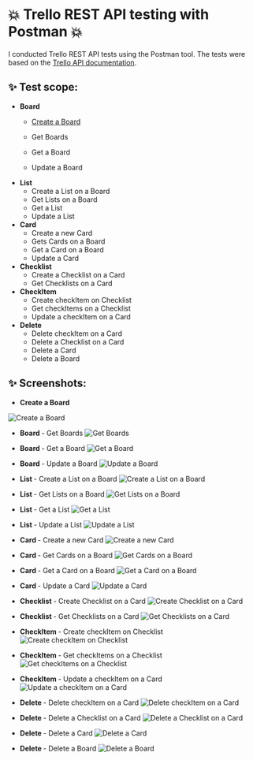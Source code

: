 # :boom: Trello REST API testing with Postman :boom:

I conducted Trello REST API tests using the Postman tool. The tests were based on the [Trello API documentation](https://developer.atlassian.com/cloud/trello/rest/api-group-actions/).

## :sparkles: Test scope:
- **Board**
  - [Create a Board](#create_a_board)

  - Get Boards
  - Get a Board
  - Update a Board
- **List**
  - Create a List on a Board
  - Get Lists on a Board
  - Get a List
  - Update a List
- **Card**
  - Create a new Card
  - Gets Cards on a Board
  - Get a Card on a Board
  - Update a Card
- **Checklist**
  - Create a Checklist on a Card
  - Get Checklists on a Card
- **CheckItem**
  - Create checkItem on Checklist
  - Get checkItems on a Checklist
  - Update a checkItem on a Card
- **Delete**
  - Delete checkItem on a Card
  - Delete a Checklist on a Card
  - Delete a Card
  - Delete a Board

## :sparkles: Screenshots:

*  <b><a id="create_a_board">Create a Board</a></b>

![Create a Board](https://raw.githubusercontent.com/Caounee/Trello_REST_API/images/1.%20Create%20a%20Board.jpg)

* <b> Board </b> - Get Boards
![Get Boards](https://raw.githubusercontent.com/Caounee/Trello_REST_API/images/2.%20Get%20Boards.jpg)

* <b> Board </b> - Get a Board
![Get a Board](https://raw.githubusercontent.com/Caounee/Trello_REST_API/images/3.%20Get%20a%20Board.jpg)

* <b> Board </b> - Update a Board
![Update a Board](https://raw.githubusercontent.com/Caounee/Trello_REST_API/images/4.%20Update%20a%20Board.jpg)

* <b> List </b> - Create a List on a Board
![Create a List on a Board](https://raw.githubusercontent.com/Caounee/Trello_REST_API/images/5.%20Create%20a%20List%20on%20a%20Board.jpg)

* <b> List </b> - Get Lists on a Board
![Get Lists on a Board](https://raw.githubusercontent.com/Caounee/Trello_REST_API/images/6.%20Get%20Lists%20on%20a%20Board.jpg)

* <b> List </b> - Get a List
![Get a List](https://raw.githubusercontent.com/Caounee/Trello_REST_API/images/7.%20Get%20a%20List.jpg)

* <b> List </b> - Update a List
![Update a List](https://raw.githubusercontent.com/Caounee/Trello_REST_API/images/8.%20Update%20a%20List.jpg)

* <b> Card </b> - Create a new Card
![Create a new Card](https://raw.githubusercontent.com/Caounee/Trello_REST_API/images/9.%20Create%20a%20new%20Card.jpg)

* <b> Card </b> - Get Cards on a Board
![Get Cards on a Board](https://raw.githubusercontent.com/Caounee/Trello_REST_API/images/10.%20Get%20Cards%20on%20a%20Board.jpg)

* <b> Card </b> - Get a Card on a Board
![Get a Card on a Board](https://raw.githubusercontent.com/Caounee/Trello_REST_API/images/11.%20Get%20a%20Card%20on%20a%20Board.jpg)

* <b> Card </b> - Update a Card
![Update a Card](https://raw.githubusercontent.com/Caounee/Trello_REST_API/images/12.%20Update%20a%20Card.jpg)

* <b> Checklist </b> - Create Checklist on a Card
![Create Checklist on a Card](https://raw.githubusercontent.com/Caounee/Trello_REST_API/images/13.%20Create%20Checklist%20on%20a%20Card.jpg)

* <b> Checklist </b> - Get Checklists on a Card
![Get Checklists on a Card](https://raw.githubusercontent.com/Caounee/Trello_REST_API/images/14.%20Get%20Checklists%20on%20a%20Card.jpg)

* <b> CheckItem </b> - Create checkItem on Checklist
![Create checkItem on Checklist](https://raw.githubusercontent.com/Caounee/Trello_REST_API/images/15.%20Create%20checkItem%20on%20Checklist.jpg)

* <b> CheckItem </b> - Get checkItems on a Checklist
![Get checkItems on a Checklist](https://raw.githubusercontent.com/Caounee/Trello_REST_API/images/16.%20Get%20checkItems%20on%20a%20Checklist.jpg)

* <b> CheckItem </b> - Update a checkItem on a Card
![Update a checkItem on a Card](https://raw.githubusercontent.com/Caounee/Trello_REST_API/images/17.%20Update%20a%20checkItem%20on%20a%20Card.jpg)

* <b> Delete </b> - Delete checkItem on a Card
![Delete checkItem on a Card](https://raw.githubusercontent.com/Caounee/Trello_REST_API/images/18.%20Delete%20checkItem%20on%20a%20Card.jpg)

* <b> Delete </b> - Delete a Checklist on a Card
![Delete a Checklist on a Card](https://raw.githubusercontent.com/Caounee/Trello_REST_API/images/19.%20Delete%20a%20Checklist%20on%20a%20Card.jpg)

* <b> Delete </b> - Delete a Card
![Delete a Card](https://raw.githubusercontent.com/Caounee/Trello_REST_API/images/20.%20Delete%20a%20Card.jpg)

* <b> Delete </b> - Delete a Board
![Delete a Board](https://raw.githubusercontent.com/Caounee/Trello_REST_API/images/21.%20Delete%20a%20Board.jpg)
